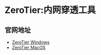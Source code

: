 # ZeroTier:内网穿透工具
## 官网地址
- [ZeroTier Windows](https://download.zerotier.com/dist/ZeroTier%20One.msi)
- [ZeroTier MacOS](https://download.zerotier.com/dist/ZeroTier%20One.pkg)